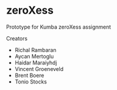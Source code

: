 # zeroXess
 Prototype for Kumba zeroXess assignment
 
 Creators
 - Richal Rambaran
 - Aycan Mertoglu
 - Haidar Maraiyhdj
 - Vincent Groeneveld
 - Brent Boere
 - Tonio Stocks
